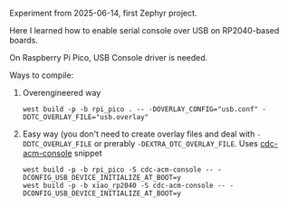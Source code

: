 Experiment from 2025-06-14, first Zephyr project.

Here I learned how to enable serial console over USB on RP2040-based boards.

On Raspberry Pi Pico, USB Console driver is needed.

Ways to compile:

1. Overengineered way
   ```
   west build -p -b rpi_pico . -- -DOVERLAY_CONFIG="usb.conf" -DDTC_OVERLAY_FILE="usb.overlay"
   ```

2. Easy way (you don't need to create overlay files and deal with `-DDTC_OVERLAY_FILE` or prerably `-DEXTRA_DTC_OVERLAY_FILE`. Uses [cdc-acm-console](https://docs.zephyrproject.org/latest/snippets/cdc-acm-console/README.html) snippet
   ```
   west build -p -b rpi_pico -S cdc-acm-console -- -DCONFIG_USB_DEVICE_INITIALIZE_AT_BOOT=y
   west build -p -b xiao_rp2040 -S cdc-acm-console -- -DCONFIG_USB_DEVICE_INITIALIZE_AT_BOOT=y
   ```

